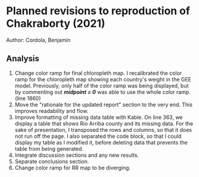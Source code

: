 # Planned revisions to reproduction of Chakraborty (2021)

Author: Cordola, Benjamin

## Analysis
<!--Enumerate and justify changes to analytical plan here-->
1. Change color ramp for final chloropleth map.
    I recalibrated the color ramp for the chloropleth map showing each country's weight in the GEE model. Previously, only half of the color ramp was being displayed, but by commenting out ___midpoint = 0___ was able to use the whole color ramp.
    (line 1860)
2. Move the "rationale for the updated report" section to the very end.
    This improves readability and flow. 
3. Improve formatting of missing data table with Kable.
    On line 363, we display a table that shows Rio Arriba county and its missing data. For the sake of presentation, I transposed the rows and columns, so that it does not run off the page. I also separated the code block, so that I could display my table as I modified it, before deleting data that prevents the table from being generated. 
4. Integrate discussion sections and any new results.
5. Separate conclusions section.
6. Change color ramp for RR map to be diverging. 

<!--
## Results

Describe how changes will be visualized / compared here

## Discussion

Describe how you will interpret the results of your changes here.
For example, in hypothetical terms, if my new/revised map shows ---, it will mean that ---. 
-->
